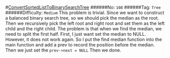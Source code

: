 #[ConvertSortedListToBinarySearchTree](https://leetcode.com/problems/convert-sorted-list-to-binary-search-tree/)
######No: `108`
######Tag: `Tree`
######Difficulty: `Medium`
This problem is trivial. Since we want to construct a balanced binary search tree, so we should pick the median as
the root. Then we recursively pick the left root and right root and set them as the left child and the right child.
The problem is that when we find the median, we need to split the first half. 
First, I just want set the median to NULL. However, it does not work again. So I put the find median function into
the main function and add a prev to record the position before the median. Then we just set the `prev->next = NULL`
Then we done.
